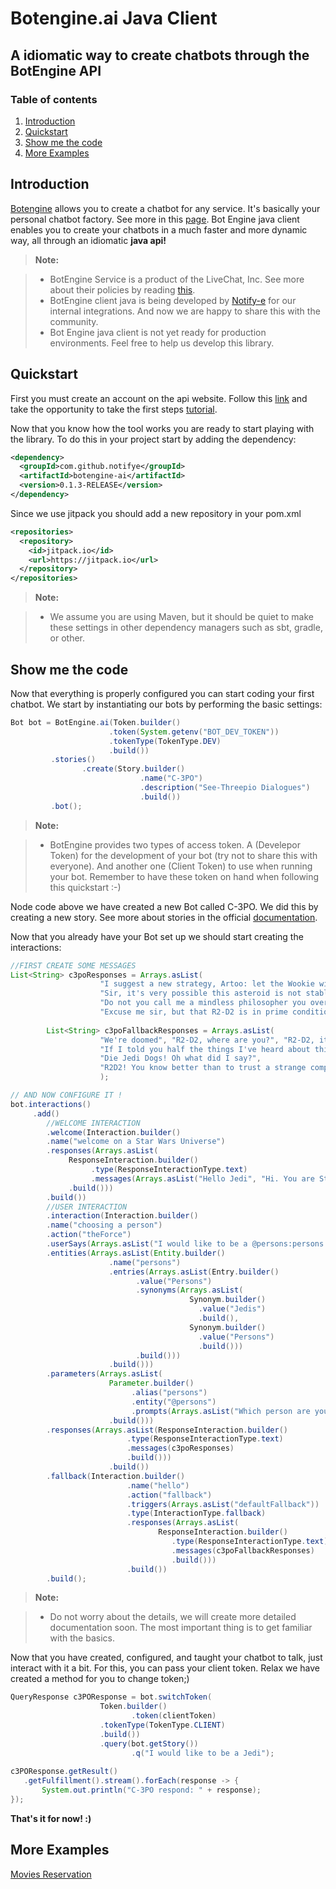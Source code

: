 Botengine.ai Java Client
===================

A idiomatic way to create chatbots through the BotEngine API 
----------

### Table of contents

1. [Introduction](#Introduction)
2. [Quickstart](#Quickstart)
3. [Show me the code](#Show-me-the-code)
4. [More Examples](#Examples)

Introduction<a name="Introduction"></a>
-------------

[Botengine](https://www.botengine.ai/) allows you to create a chatbot for any service. It's basically your personal chatbot factory. See more in this [page](https://www.botengine.ai/product-tour/).
Bot Engine java client enables you to create your chatbots in a much faster and more dynamic way, all through an idiomatic **java api!**

> **Note:**

> - BotEngine Service is a product of the LiveChat, Inc. See more about their policies by reading [this](https://www.botengine.ai/privacy-policy/).
> - BotEngine client java is being developed by [Notify-e](https://notifye.io) for our internal integrations. And now we are happy to share this with the community.
> - Bot Engine java client is not yet ready for production environments. Feel free to help us develop this library.

Quickstart<a name="Quickstart"></a>
-------------------

First you must create an account on the api website. Follow this [link](https://accounts.botengine.ai/signup) and take the opportunity to take the first steps [tutorial](https://app.botengine.ai/tutorial).

Now that you know how the tool works you are ready to start playing with the library.
To do this in your project start by adding the dependency:

```xml
<dependency>
  <groupId>com.github.notifye</groupId>
  <artifactId>botengine-ai</artifactId>
  <version>0.1.3-RELEASE</version>
</dependency>
```

Since we use jitpack you should add a new repository in your pom.xml

```xml
<repositories>
  <repository>
    <id>jitpack.io</id>
    <url>https://jitpack.io</url>
  </repository>
</repositories>
```

> **Note:**

> - We assume you are using Maven, but it should be quiet to make these settings in other dependency managers such as sbt, gradle, or other.

Show me the code<a name="Show-me-the-code"></a>
-------------------

Now that everything is properly configured you can start coding your first chatbot.
We start by instantiating our bots by performing the basic settings:

```java
Bot bot = BotEngine.ai(Token.builder()
                      .token(System.getenv("BOT_DEV_TOKEN"))
                      .tokenType(TokenType.DEV)
                      .build())
         .stories()
                .create(Story.builder()
                             .name("C-3PO")
                             .description("See-Threepio Dialogues")
                             .build())
         .bot();
```

> **Note:**

> - BotEngine provides two types of access token. A (Develepor Token) for the development of your bot (try not to share this with everyone). And another one (Client Token) to use when running your bot. Remember to have these token on hand when following this quickstart :-)

Node code above we have created a new Bot called C-3PO. We did this by creating a new story. See more about stories in the official [documentation](https://docs.botengine.ai/key-concepts/introduction).

Now that you already have your Bot set up we should start creating the interactions:

```java
//FIRST CREATE SOME MESSAGES
List<String> c3poResponses = Arrays.asList(
                    "I suggest a new strategy, Artoo: let the Wookie win",
                    "Sir, it's very possible this asteroid is not stable",
                    "Do not you call me a mindless philosopher you overweight glob of grease!",
                    "Excuse me sir, but that R2-D2 is in prime condition, a real bargain");
        
        List<String> c3poFallbackResponses = Arrays.asList(
                    "We're doomed", "R2-D2, where are you?", "R2-D2, it's you, It's You!",
                    "If I told you half the things I've heard about this Jabba the Hutt, you'd probably short circuit",
                    "Die Jedi Dogs! Oh what did I say?",
                    "R2D2! You know better than to trust a strange computer!"
                    );

// AND NOW CONFIGURE IT !
bot.interactions()
     .add()
        //WELCOME INTERACTION
	    .welcome(Interaction.builder()
	    .name("welcome on a Star Wars Universe")
	    .responses(Arrays.asList(
	         ResponseInteraction.builder()
	              .type(ResponseInteractionType.text)
	              .messages(Arrays.asList("Hello Jedi", "Hi. You are Stormtroopers ?"))
	         .build()))
        .build())
	    //USER INTERACTION
        .interaction(Interaction.builder()
        .name("choosing a person")
        .action("theForce")
        .userSays(Arrays.asList("I would like to be a @persons:persons."))
        .entities(Arrays.asList(Entity.builder()
                      .name("persons")
                      .entries(Arrays.asList(Entry.builder()
                            .value("Persons")
                            .synonyms(Arrays.asList(
                                        Synonym.builder()
                                          .value("Jedis")
                                          .build(),
                                        Synonym.builder()
                                          .value("Persons")
                                          .build()))
                            .build()))
                      .build()))
        .parameters(Arrays.asList(
                      Parameter.builder()
                           .alias("persons")
                           .entity("@persons")
                           .prompts(Arrays.asList("Which person are you interested in?"))
                      .build()))
        .responses(Arrays.asList(ResponseInteraction.builder()
                          .type(ResponseInteractionType.text)
                          .messages(c3poResponses)
                          .build()))
                      .build())
        .fallback(Interaction.builder()
                          .name("hello")
                          .action("fallback")
                          .triggers(Arrays.asList("defaultFallback"))
                          .type(InteractionType.fallback)
                          .responses(Arrays.asList(
                                 ResponseInteraction.builder()
                                    .type(ResponseInteractionType.text)
                                    .messages(c3poFallbackResponses)
                                    .build()))
                          .build())
        .build();
```

> **Note:**

> - Do not worry about the details, we will create more detailed documentation soon. The most important thing is to get familiar with the basics.

Now that you have created, configured, and taught your chatbot to talk, just interact with it a bit. For this, you can pass your client token.
Relax we have created a method for you to change token;)

```java
QueryResponse c3POResponse = bot.switchToken(
                    Token.builder()
                           .token(clientToken)
                    .tokenType(TokenType.CLIENT)
                    .build())
                    .query(bot.getStory())
                           .q("I would like to be a Jedi");
                      
c3POResponse.getResult()
   .getFulfillment().stream().forEach(response -> {
       System.out.println("C-3PO respond: " + response);
});
```

**That's it for now! :)**

More Examples<a name="Examples"></a>
-------------------

[Movies Reservation](https://github.com/notifye/botengine-ai-client/blob/master/src/test/java/io/notifye/botengine/test/BotTest.java)
